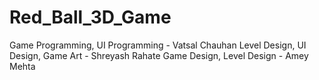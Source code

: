 # Red_Ball_3D_Game

Game Programming, UI Programming - Vatsal Chauhan
Level Design, UI Design, Game Art - Shreyash Rahate
Game Design, Level Design - Amey Mehta
